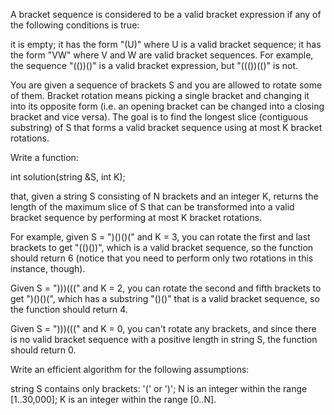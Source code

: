 A bracket sequence is considered to be a valid bracket expression if any of the following conditions is true:

it is empty;
it has the form "(U)" where U is a valid bracket sequence;
it has the form "VW" where V and W are valid bracket sequences.
For example, the sequence "(())()" is a valid bracket expression, but "((())(()" is not.

You are given a sequence of brackets S and you are allowed to rotate some of them. Bracket rotation means picking a single bracket and changing it into its opposite form (i.e. an opening bracket can be changed into a closing bracket and vice versa). The goal is to find the longest slice (contiguous substring) of S that forms a valid bracket sequence using at most K bracket rotations.

Write a function:

int solution(string &S, int K);

that, given a string S consisting of N brackets and an integer K, returns the length of the maximum slice of S that can be transformed into a valid bracket sequence by performing at most K bracket rotations.

For example, given S = ")()()(" and K = 3, you can rotate the first and last brackets to get "(()())", which is a valid bracket sequence, so the function should return 6 (notice that you need to perform only two rotations in this instance, though).

Given S = ")))(((" and K = 2, you can rotate the second and fifth brackets to get ")()()(", which has a substring "()()" that is a valid bracket sequence, so the function should return 4.

Given S = ")))(((" and K = 0, you can't rotate any brackets, and since there is no valid bracket sequence with a positive length in string S, the function should return 0.

Write an efficient algorithm for the following assumptions:

string S contains only brackets: '(' or ')';
N is an integer within the range [1..30,000];
K is an integer within the range [0..N].
